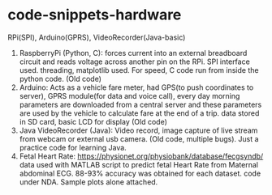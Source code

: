 # code-snippets-hardware
RPi(SPI), Arduino(GPRS), VideoRecorder(Java-basic)
1. RaspberryPi (Python, C): forces current into an external breadboard circuit and reads voltage across another pin on the RPi. SPI interface used. threading, matplotlib used. For speed, C code run from inside the python code. (Old code)
2. Arduino: Acts as a vehicle fare meter, had GPS(to push coordinates to server), GPRS module(for data and voice call), every day morning parameters are downloaded from a central server and these parameters are used by the vehicle to calculate fare at the end of a trip. data stored in SD card, basic LCD for display (Old code)
3. Java VideoRecorder (Java): Video record, image capture of live stream from webcam or external usb camera. (Old code, multiple bugs). Just a practice code for learning Java.
4. Fetal Heart Rate: https://physionet.org/physiobank/database/fecgsyndb/ data used with MATLAB script to predict fetal Heart Rate from Maternal abdominal ECG. 88-93% accuracy was obtained for each dataset. code under NDA. Sample plots alone attached.
